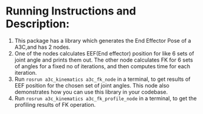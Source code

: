 # Running Instructions and Description:

1. This package has a library which generates the End Effector Pose of a A3C,and has 2 nodes.
2. One of the nodes calculates EEF(End effector) position for like 6 sets of joint angle and prints them out. The other node calculates FK for 6 sets of angles for a fixed no of iterations, and then computes time for each iteration.
3. Run `rosrun a3c_kinematics a3c_fk_node` in a terminal, to get results of EEF position for the chosen set of joint angles. This node also demonstrates how you can use this library in your codebase.
4. Run `rosrun a3c_kinematics a3c_fk_profile_node` in a terminal, to get the profiling results of FK operation.